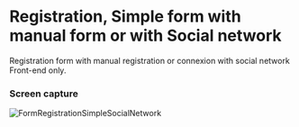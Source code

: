 # Registration, Simple form with manual form or with Social network

Registration form with manual registration or connexion with social network 
Front-end only.

### Screen capture

![FormRegistrationSimpleSocialNetwork](https://user-images.githubusercontent.com/52313745/93263859-a13d4380-f7a6-11ea-9199-b9e79743f95c.PNG)
